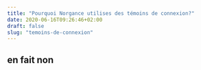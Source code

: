 ```yaml
---
title: "Pourquoi Norgance utilises des témoins de connexion?"
date: 2020-06-16T09:26:46+02:00
draft: false
slug: "temoins-de-connexion"
---
```


## en fait non